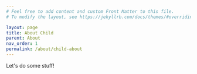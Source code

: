 ```yaml
---
# Feel free to add content and custom Front Matter to this file.
# To modify the layout, see https://jekyllrb.com/docs/themes/#overriding-theme-defaults

layout: page
title: About Child
parent: About
nav_order: 1
permalink: /about/child-about
---
```


Let's do some stuff!
